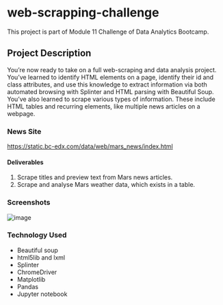 # web-scrapping-challenge

This project is part of Module 11 Challenge of Data Analytics Bootcamp. 

## Project Description

You’re now ready to take on a full web-scraping and data analysis project. You’ve learned to identify HTML elements on a page, identify their id and class attributes, and use this knowledge to extract information via both automated browsing with Splinter and HTML parsing with Beautiful Soup. You’ve also learned to scrape various types of information. These include HTML tables and recurring elements, like multiple news articles on a webpage.

### News Site
https://static.bc-edx.com/data/web/mars_news/index.html 

#### Deliverables
1. Scrape titles and preview text from Mars news articles. 
2. Scrape and analyse Mars weather data, which exists in a table. 

### Screenshots
![image](https://github.com/teacher-analyst/web-scrapping-challenge/assets/130710065/2f2ac529-b623-4bf4-9e0c-a232d025b20b)

### Technology Used 

- Beautiful soup  
- html5lib and lxml 
- Splinter 
- ChromeDriver 
- Matplotlib 
- Pandas 
- Jupyter notebook 

